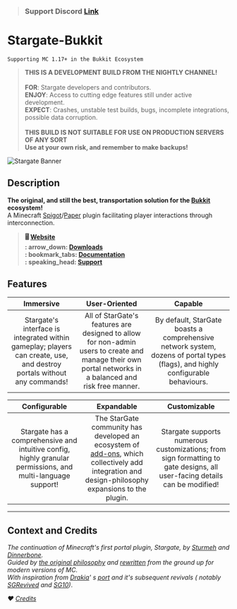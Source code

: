 > ### **Support Discord** __**[Link](https://discord.gg/mTaHuK6BVa)**__

# Stargate-Bukkit

`Supporting MC 1.17+ in the Bukkit Ecosystem`

> **THIS IS A DEVELOPMENT BUILD FROM THE NIGHTLY CHANNEL!**<br>
> <br>
> **FOR**: Stargate developers and contributors.<br>
> **ENJOY**: Access to cutting edge features still under active development.<br>
> **EXPECT**: Crashes, unstable test builds, bugs, incomplete integrations, possible data corruption.<br><br>
> **THIS BUILD IS NOT SUITABLE FOR USE ON PRODUCTION SERVERS OF ANY SORT**<BR>
> **Use at your own risk, and remember to make backups!**

![Stargate Banner](https://i.imgur.com/7Ji4jrr.png)

## Description

**The original, and still the best, transportation solution for the [Bukkit](https://docs.papermc.io/paper)
ecosystem!**<br>A Minecraft [Spigot](https://www.spigotmc.org/wiki/spigot/)/[Paper](https://github.com/PaperMC/Paper)
plugin facilitating player interactions through interconnection.

> **:desktop_computer: [Website](https://sgrewritten.org)**<br>**:
arrow_down: [Downloads](https://sgrewritten.org/download)**<br>**:
bookmark_tabs: [Documentation](https://sgrewritten.org/wiki)**<br>**:
speaking_head: [Support](https://sgrewritten.org/discord)**

## Features

|                                                     **Immersive**                                                      |                                                                    **User-Oriented**                                                                    |                                                           **Capable**                                                           |
|:----------------------------------------------------------------------------------------------------------------------:|:-------------------------------------------------------------------------------------------------------------------------------------------------------:|:-------------------------------------------------------------------------------------------------------------------------------:|
| Stargate's interface is integrated within gameplay; players can create, use, and destroy portals without any commands! | All of StarGate's features are designed to allow for non-admin users to create and manage their own portal networks in a balanced and risk free manner. | By default, StarGate boasts a comprehensive network system, dozens of portal types (flags), and highly configurable behaviours. |

|                                              **Configurable**                                               |                                                                                   **Expandable**                                                                                   |                                                     **Customizable**                                                      |
|:-----------------------------------------------------------------------------------------------------------:|:----------------------------------------------------------------------------------------------------------------------------------------------------------------------------------:|:-------------------------------------------------------------------------------------------------------------------------:|
| Stargate has a comprehensive and intuitive config, highly granular permissions, and multi-language support! | The StarGate community has developed an ecosystem of [add-ons](https://sgrewritten.org/addons), which collectively add integration and design-philosophy expansions to the plugin. | Stargate supports numerous customizations; from sign formatting to gate designs, all user-facing details can be modified! |

------

## Context and Credits

*The continuation of Minecraft's first portal plugin, Stargate, by [Sturmeh](https://github.com/sturmeh)
and [Dinnerbone](https://github.com/dinnerbone).*<br>*Guided
by [the original philosophy](https://sgrewritten.org/philosophy) and [rewritten](https://sgrewritten.org/rewrite) from
the ground up for modern versions of MC.*<br>*With inspiration from [Drakia](https://github.com/drakiaxyz)'
s [port](https://bukkit.org/threads/stargate-the-original-portal-plugin.3274/) and it's subsequent revivals (
notably [SGRevived](https://github.com/epicknarvik97) and [SG10](https://github.com/thorinwasher))*.

*:heart: [Credits](https://sgrewritten.org/credits)*
